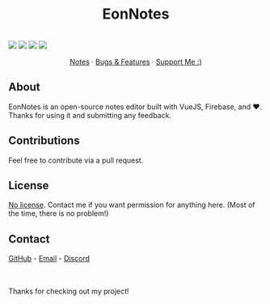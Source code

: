 <p align="center">
    <center><h1>EonNotes</h1></center>
    <br>
    <img src="https://img.shields.io/badge/version-0.3.x-e218f5?style=for-the-badge" />
    <img src="https://img.shields.io/github/issues/r0hin/eonnotes?style=for-the-badge" />
    <img src="https://img.shields.io/github/stars/r0hin/eonnotes?style=for-the-badge" />
    <img src="https://img.shields.io/badge/hotel%3f-trivago-e21w8s?style=for-the-badge" />
</p>

<p align="center">
    <a href="https://eonnote-78e57.web.app/">Notes</a>
    ·
    <a href="https://github.com/r0hin/eonsound/issues">Bugs & Features</a>
    ·
    <a href="https://zoonk.surf/i?s=vTnhtXO9HstKoh8sTIlI">Support Me :)</a>

</p>

## About
EonNotes is an open-source notes editor built with VueJS, Firebase, and ❤️. Thanks for using it and submitting any feedback.

## Contributions
Feel free to contribute via a pull request.

## License
<a href="https://choosealicense.com/no-permission/">No license</a>. Contact me if you want permission for anything here. (Most of the time, there is no problem!)

## Contact
<a href="https://github.com/r0hin">GitHub</a> - <a href="mailto:me@r0h.in">Email</a> - <a href="https://r0h.in/discord">Discord</a>

<br><br>
Thanks for checking out my project!
